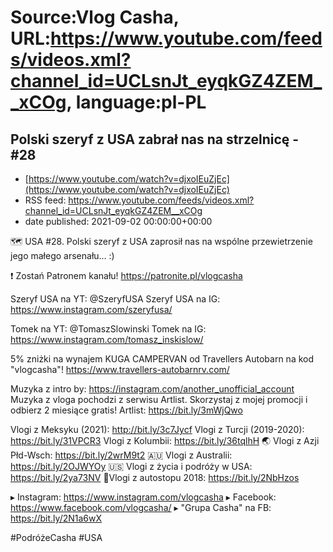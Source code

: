# Source:Vlog Casha, URL:https://www.youtube.com/feeds/videos.xml?channel_id=UCLsnJt_eyqkGZ4ZEM__xCOg, language:pl-PL

## Polski szeryf z USA zabrał nas na strzelnicę - #28
 - [https://www.youtube.com/watch?v=djxoIEuZjEc](https://www.youtube.com/watch?v=djxoIEuZjEc)
 - RSS feed: https://www.youtube.com/feeds/videos.xml?channel_id=UCLsnJt_eyqkGZ4ZEM__xCOg
 - date published: 2021-09-02 00:00:00+00:00

🗺️ USA #28. Polski szeryf z USA zaprosił nas na wspólne przewietrzenie jego małego arsenału... :)

❗ Zostań Patronem kanału!
https://patronite.pl/vlogcasha

Szeryf USA na YT:  @SzeryfUSA 
Szeryf USA na IG: https://www.instagram.com/szeryfusa/

Tomek na YT: @TomaszSlowinski 
Tomek na IG: https://www.instagram.com/tomasz_inskislow/

5% zniżki na wynajem KUGA CAMPERVAN od Travellers Autobarn na kod "vlogcasha"!
https://www.travellers-autobarnrv.com/

Muzyka z intro by: https://instagram.com/another_unofficial_account
Muzyka z vloga pochodzi z serwisu Artlist. Skorzystaj z mojej promocji i odbierz 2 miesiące gratis!
Artlist: https://bit.ly/3mWjQwo

Vlogi z Meksyku (2021): http://bit.ly/3c7Jycf
Vlogi z Turcji (2019-2020): https://bit.ly/31VPCR3
Vlogi z Kolumbii: https://bit.ly/36tqlhH
🌏 Vlogi z Azji Płd-Wsch: https://bit.ly/2wrM9t2
🇦🇺 Vlogi z Australii: https://bit.ly/2OJWYOy
🇺🇸 Vlogi z życia i podróży w USA: https://bit.ly/2ya73NV
🚙Vlogi z autostopu 2018: https://bit.ly/2NbHzos

▸ Instagram: https://www.instagram.com/vlogcasha
▸ Facebook: https://www.facebook.com/vlogcasha/
▸ "Grupa Casha" na FB: https://bit.ly/2N1a6wX

#PodróżeCasha #USA

